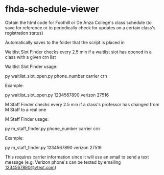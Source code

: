 # fhda-schedule-viewer

Obtain the html code for Foothill or De Anza College's class schedule (to save for reference or to periodically check for updates on a certain class's registration status)

Automatically saves to the folder that the script is placed in

Waitlist Slot Finder checks every 2.5 min if a waitlist slot has opened in a class with a given crn list

Waitlist Slot Finder usage:

py waitlist_slot_open.py phone_number carrier crn

Example:

py waitlist_slot_open.py 1234567890 verizon 27516

M Staff Finder checks every 2.5 min if a class's professor has changed from M Staff to a real one

M Staff Finder usage:

py m_staff_finder.py phone_number carrier crn

Example:

py m_staff_finder.py 1234567890 verizon 27516

This requires carrier information since it will use an email to send a text message (e.g. Verizon phone's can be texted by emailing 1234567890@vtext.com)
